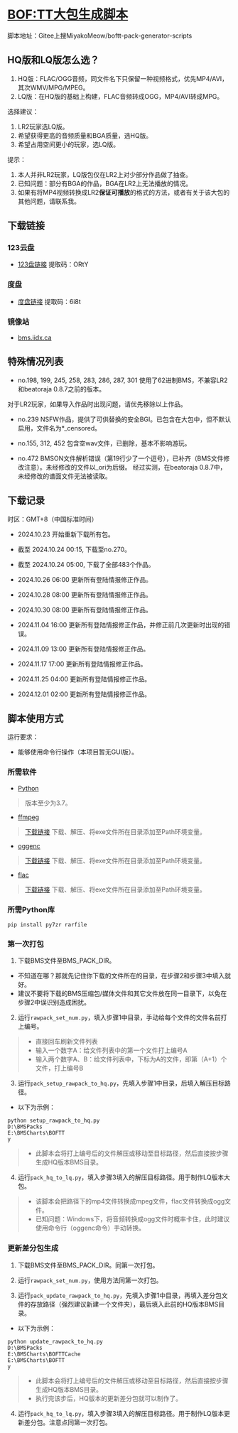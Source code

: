 # [BOF:TT大包生成脚本](https://gitee.com/MiyakoMeow/boftt-pack-generator-scripts)

脚本地址：Gitee上搜MiyakoMeow/boftt-pack-generator-scripts

## HQ版和LQ版怎么选？

1. HQ版：FLAC/OGG音频，同文件名下只保留一种视频格式，优先MP4/AVI，其次WMV/MPG/MPEG。
2. LQ版：在HQ版的基础上构建，FLAC音频转成OGG，MP4/AVI转成MPG。

选择建议：

1. LR2玩家选LQ版。
2. 希望获得更高的音频质量和BGA质量，选HQ版。
3. 希望占用空间更小的玩家，选LQ版。

提示：

1. 本人并非LR2玩家，LQ版包仅在LR2上对少部分作品做了抽查。
2. 已知问题：部分有BGA的作品，BGA在LR2上无法播放的情况。
3. 如果有将MP4视频转换成LR2**保证可播放**的格式的方法，或者有关于该大包的其他问题，请联系我。

## 下载链接

### 123云盘

- [123盘链接](https://www.123pan.com/s/Sn7lVv-Mhzm)
提取码：ORtY

### 度盘

- [度盘链接](https://pan.baidu.com/s/17seD5TCAlquX2rJ6CS4ZDg?pwd=6i8t)
提取码：6i8t

### 镜像站

- [bms.iidx.ca](https://bms.iidx.ca/bms/BMS/BMS%20%E6%B4%BB%E5%8A%A8%E5%8C%85/BOF%20G2R/%5B2024%5D%20BOFTT/)

## 特殊情况列表

- no.198, 199, 245, 258, 283, 286, 287, 301 使用了62进制BMS，不兼容LR2和beatoraja 0.8.7之前的版本。

对于LR2玩家，如果导入作品时出现问题，请优先移除以上作品。

- no.239 NSFW作品，提供了可供替换的安全BGI。已包含在大包中，但不默认启用，文件名为*_censored。

- no.155, 312, 452 包含空wav文件，已删除，基本不影响游玩。

- no.472 BMSON文件解析错误（第19行少了一个逗号），已补齐（BMS文件修改注意）。未经修改的文件以_ori为后缀。
经过实测，在beatoraja 0.8.7中，未经修改的谱面文件无法被读取。

## 下载记录

时区：GMT+8（中国标准时间）

- 2024.10.23 开始重新下载所有包。

- 截至 2024.10.24 00:15, 下载至no.270。

- 截至 2024.10.24 05:00, 下载了全部483个作品。

- 2024.10.26 06:00 更新所有登陆情报修正作品。

- 2024.10.28 08:00 更新所有登陆情报修正作品。

- 2024.10.30 08:00 更新所有登陆情报修正作品。

- 2024.11.04 16:00 更新所有登陆情报修正作品，并修正前几次更新时出现的错误。

- 2024.11.09 13:00 更新所有登陆情报修正作品。

- 2024.11.17 17:00 更新所有登陆情报修正作品。

- 2024.11.25 04:00 更新所有登陆情报修正作品。

- 2024.12.01 02:00 更新所有登陆情报修正作品。

## 脚本使用方式

运行要求：

- 能够使用命令行操作（本项目暂无GUI版）。

### 所需软件

- [Python](https://python.org)

> 版本至少为3.7。

- [ffmpeg](https://ffmpeg.org)

> [下载链接](https://www.gyan.dev/ffmpeg/builds/ffmpeg-git-full.7z)
> 下载、解压、将exe文件所在目录添加至Path环境变量。

- [oggenc](https://www.rarewares.org/ogg-oggenc.php)

> [下载链接](https://www.rarewares.org/files/ogg/oggenc2.88-1.3.7-x64.zip)
> 下载、解压、将exe文件所在目录添加至Path环境变量。

- [flac](https://xiph.org/flac/index.html)

> [下载链接](https://ftp.osuosl.org/pub/xiph/releases/flac/flac-1.4.3-win.zip)
> 下载、解压、将exe文件所在目录添加至Path环境变量。

### 所需Python库

```commandline
pip install py7zr rarfile
```

### 第一次打包

1. 下载BMS文件至BMS_PACK_DIR。

- 不知道在哪？那就先记住你下载的文件所在的目录，在步骤2和步骤3中填入就好。
- 建议不要将下载的BMS压缩包/媒体文件和其它文件放在同一目录下，以免在步骤2中误识别造成困扰。

2. 运行`rawpack_set_num.py`，填入步骤1中目录，手动给每个文件的文件名前打上编号。

> - 直接回车刷新文件列表
> - 输入一个数字A：给文件列表中的第一个文件打上编号A
> - 输入两个数字A、B：给文件列表中，下标为A的文件，即第（A+1）个文件，打上编号B

3. 运行`pack_setup_rawpack_to_hq.py`，先填入步骤1中目录，后填入解压目标路径。

- 以下为示例：

```commandline
python setup_rawpack_to_hq.py
D:\BMSPacks
E:\BMSCharts\BOFTT
y
```

> - 此脚本会将打上编号后的文件解压或移动至目标路径，然后直接按步骤生成HQ版本BMS目录。

4. 运行`pack_hq_to_lq.py`，填入步骤3填入的解压目标路径。用于制作LQ版本大包。

> - 该脚本会把路径下的mp4文件转换成mpeg文件，flac文件转换成ogg文件。
> - 已知问题：Windows下，将音频转换成ogg文件时概率卡住，此时建议使用命令行（oggenc命令）手动转换。

### 更新差分包生成

1. 下载BMS文件至BMS_PACK_DIR。同第一次打包。

2. 运行`rawpack_set_num.py`，使用方法同第一次打包。

3. 运行`pack_update_rawpack_to_hq.py`，先填入步骤1中目录，再填入差分包文件的存放路径（强烈建议新建一个文件夹），最后填入此前的HQ版本BMS目录。

- 以下为示例：

```commandline
python update_rawpack_to_hq.py
D:\BMSPacks
E:\BMSCharts\BOFTTCache
E:\BMSCharts\BOFTT
y
```

> - 此脚本会将打上编号后的文件解压或移动至目标路径，然后直接按步骤生成HQ版本BMS目录。
> - 执行完该步后，HQ版本的更新差分包就可以制作了。

4. 运行`pack_hq_to_lq.py`，填入步骤3填入的解压目标路径。用于制作LQ版本更新差分包。注意点同第一次打包。
